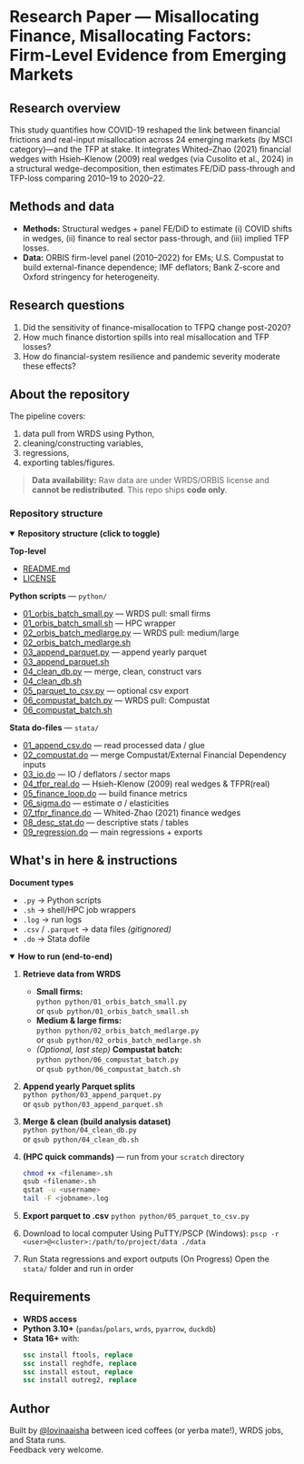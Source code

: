 # Research Paper — Misallocating Finance, Misallocating Factors: Firm-Level Evidence from Emerging Markets

## Research overview
This study quantifies how COVID-19 reshaped the link between financial frictions and real-input misallocation across 24 emerging markets (by MSCI category)—and the TFP at stake. It integrates Whited–Zhao (2021) financial wedges with Hsieh–Klenow (2009) real wedges (via Cusolito et al., 2024) in a structural wedge-decomposition, then estimates FE/DiD pass-through and TFP-loss comparing 2010–19 to 2020–22. 

## Methods and data
* **Methods:** Structural wedges + panel FE/DiD to estimate (i) COVID shifts in wedges, (ii) finance to real sector pass-through, and (iii) implied TFP losses.
* **Data:** ORBIS firm-level panel (2010–2022) for EMs; U.S. Compustat to build external-finance dependence; IMF deflators; Bank Z-score and Oxford stringency for heterogeneity.

## Research questions
1. Did the sensitivity of finance-misallocation to TFPQ change post-2020?
2. How much finance distortion spills into real misallocation and TFP losses?
3. How do financial-system resilience and pandemic severity moderate these effects?

## About the repository
The pipeline covers:
1) data pull from WRDS using Python,
2) cleaning/constructing variables,
3) regressions,
4) exporting tables/figures.

> **Data availability:** Raw data are under WRDS/ORBIS license and **cannot be redistributed**. This repo ships **code only**.

### Repository structure
<details open>
  <summary><b>Repository structure (click to toggle)</b></summary>

**Top-level**
- [README.md](README.md)
- [LICENSE](LICENSE)

**Python scripts** — `python/`
- [01_orbis_batch_small.py](python/01_orbis_batch_small.py) — WRDS pull: small firms  
- [01_orbis_batch_small.sh](python/01_orbis_batch_small.sh) — HPC wrapper  
- [02_orbis_batch_medlarge.py](python/02_orbis_batch_medlarge.py) — WRDS pull: medium/large  
- [02_orbis_batch_medlarge.sh](python/02_orbis_batch_medlarge.sh)  
- [03_append_parquet.py](python/03_append_parquet.py) — append yearly parquet  
- [03_append_parquet.sh](python/03_append_parquet.sh)  
- [04_clean_db.py](python/04_clean_db.py) — merge, clean, construct vars  
- [04_clean_db.sh](python/04_clean_db.sh)  
- [05_parquet_to_csv.py](python/05_parquet_to_csv.py) — optional csv export  
- [06_compustat_batch.py](python/06_compustat_batch.py) — WRDS pull: Compustat  
- [06_compustat_batch.sh](python/06_compustat_batch.sh)

**Stata do-files** — `stata/`
- [01_append_csv.do](stata/01_append_csv.do) — read processed data / glue  
- [02_compustat.do](stata/02_compustat.do) — merge Compustat/External Financial Dependency inputs  
- [03_io.do](stata/03_io.do) — IO / deflators / sector maps  
- [04_tfpr_real.do](stata/04_tfpr_real.do) — Hsieh-Klenow (2009) real wedges & TFPR(real)  
- [05_finance_loop.do](stata/05_finance_loop.do) — build finance metrics  
- [06_sigma.do](stata/06_sigma.do) — estimate σ / elasticities  
- [07_tfpr_finance.do](stata/07_tfpr_finance.do) — Whited-Zhao (2021) finance wedges  
- [08_desc_stat.do](stata/08_desc_stat.do) — descriptive stats / tables  
- [09_regression.do](stata/09_regression.do) — main regressions + exports
</details>

## What's in here & instructions

**Document types**
- `.py` → Python scripts
- `.sh` → shell/HPC job wrappers
- `.log` → run logs
- `.csv` / `.parquet` → data files *(gitignored)*
- `.do` → Stata dofile

<details open>
  <summary><b>How to run (end-to-end)</b></summary>

1) **Retrieve data from WRDS**
   - **Small firms:**  
     `python python/01_orbis_batch_small.py`  
     or `qsub python/01_orbis_batch_small.sh`
   - **Medium & large firms:**  
     `python python/02_orbis_batch_medlarge.py`  
     or `qsub python/02_orbis_batch_medlarge.sh`
   - *(Optional, last step)* **Compustat batch:**  
     `python python/06_compustat_batch.py`  
     or `qsub python/06_compustat_batch.sh`

2) **Append yearly Parquet splits**  
   `python python/03_append_parquet.py`  
   or `qsub python/03_append_parquet.sh`

3) **Merge & clean (build analysis dataset)**  
   `python python/04_clean_db.py`  
   or `qsub python/04_clean_db.sh`

4) **(HPC quick commands)** — run from your `scratch` directory
   ```bash
   chmod +x <filename>.sh
   qsub <filename>.sh
   qstat -u <username>
   tail -F <jobname>.log

5) **Export parquet to .csv**
   `python python/05_parquet_to_csv.py`
   
6) Download to local computer
   Using PuTTY/PSCP (Windows): `pscp -r <user>@<cluster>:/path/to/project/data ./data`

7) Run Stata regressions and export outputs (On Progress)
   Open the `stata/` folder and run in order
</details>

## Requirements
- **WRDS access**
- **Python 3.10+** (`pandas`/`polars`, `wrds`, `pyarrow`, `duckdb`)
- **Stata 16+** with:
  ```stata
  ssc install ftools, replace
  ssc install reghdfe, replace
  ssc install estout, replace
  ssc install outreg2, replace

## Author
Built by [@lovinaaisha](https://github.com/lovinaaisha) between iced coffees (or yerba mate!), WRDS jobs, and Stata runs.  
Feedback very welcome.
